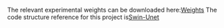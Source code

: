 The relevant experimental weights can be downloaded here:[Weights](https://drive.google.com/drive/folders/1UeYJtip2-I3js1KkKcnWj0PP7ca8xSkF?usp=drive_link)
The code structure reference for this project is[Swin-Unet](https://github.com/HitMingzhiWang/Swin-Unet)
